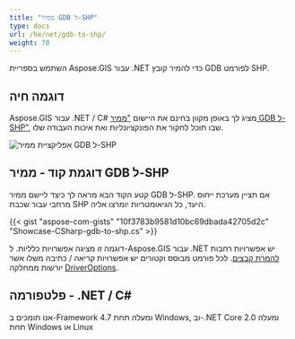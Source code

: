 ```yaml
---
title: "ממיר GDB ל-SHP"
type: docs
url: /he/net/gdb-to-shp/
weight: 70
---
```


השתמש בספריית Aspose.GIS עבור .NET כדי להמיר קובץ GDB לפורמט SHP.

## **דוגמה חיה**

Aspose.GIS עבור .NET / C# מציג לך באופן מקוון בחינם את היישום ["ממיר GDB ל-SHP"](https://products.aspose.app/gis/conversion/gdb-to-shp), שבו תוכל לחקור את הפונקציונליות ואת איכות העבודה שלו.

![אפליקציית ממיר GDB ל-SHP](conversion.png)

## **דוגמת קוד - ממיר GDB ל-SHP**

קטע הקוד הבא מראה לך כיצד ליישם ממיר GDB ל-SHP. אם תציין מערכת ייחוס מרחבי עבור שכבת SHP היעד, כל הגיאומטריות יומרצו אליה. 

{{< gist "aspose-com-gists" "10f3783b9581d10bc69dbada42705d2c" "Showcase-CSharp-gdb-to-shp.cs" >}}

דוגמה זו מציגה אפשרויות כלליות. ל-Aspose.GIS עבור .NET יש אפשרויות רחבות [להמרת קבצים](https://docs.aspose.com/gis/net/vector-layers/). לכל פורמט מבוסס וקטורים יש אפשרויות קריאה / כתיבה משלו אשר יורשות ממחלקה [DriverOptions](https://reference.aspose.com/gis/net/aspose.gis/driveroptions).

## **פלטפורמה - .NET / C#**

אנו תומכים ב-Framework 4.7 ומעלה תחת Windows, וב-.NET Core 2.0 ומעלה תחת Windows או Linux
